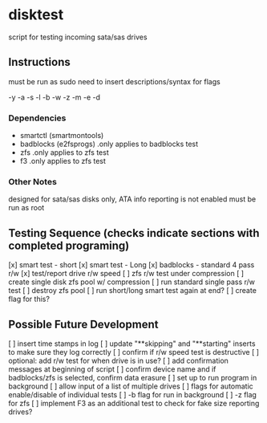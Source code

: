 # disktest
script for testing incoming sata/sas drives

## Instructions

must be run as sudo
need to insert descriptions/syntax for flags

-y
-a
-s
-l
-b
-w
-z
-m
-e
-d

### Dependencies
  * smartctl (smartmontools)
  * badblocks (e2fsprogs)     .only applies to badblocks test
  * zfs                       .only applies to zfs test
  * f3                        .only applies to zfs test

### Other Notes
designed for sata/sas disks only, ATA info reporting is not enabled
must be run as root

## Testing Sequence (checks indicate sections with completed programing)
[x] smart test - short
[x] smart test - Long
[x] badblocks - standard 4 pass r/w
[x] test/report drive r/w speed
[ ] zfs r/w test under compression
  [ ] create single disk zfs pool w/ compression
  [ ] run standard single pass r/w test
  [ ] destroy zfs pool
[ ] run short/long smart test again at end?
  [ ] create flag for this?

## Possible Future Development
[ ] insert time stamps in log
[ ] update "**skipping" and "**starting" inserts to make sure they log correctly
[ ] confirm if r/w speed test is destructive
  [ ] optional: add r/w test for when drive is in use?
[ ] add confirmation messages at beginning of script
  [ ] confirm device name and if badblocks/zfs is selected, confirm data erasure
[ ] set up to run program in background
[ ] allow input of a list of multiple drives
[ ] flags for automatic enable/disable of individual tests
  [ ] -b flag for run in background
  [ ] -z flag for zfs
[ ] implement F3 as an additional test to check for fake size reporting drives?
